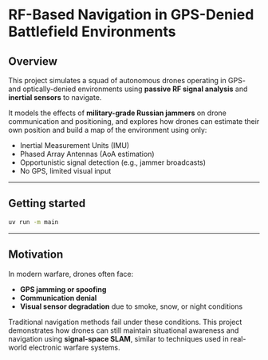 # RF-Based Navigation in GPS-Denied Battlefield Environments

## Overview

This project simulates a squad of autonomous drones operating in GPS- and
optically-denied environments using **passive RF signal analysis** and
**inertial sensors** to navigate.

It models the effects of **military-grade Russian jammers** on drone
communication and positioning, and explores how drones can estimate their own
position and build a map of the environment using only:

- Inertial Measurement Units (IMU)
- Phased Array Antennas (AoA estimation)
- Opportunistic signal detection (e.g., jammer broadcasts)
- No GPS, limited visual input

---

## Getting started

```bash
uv run -m main
```

---

## Motivation

In modern warfare, drones often face:

- **GPS jamming or spoofing**
- **Communication denial**
- **Visual sensor degradation** due to smoke, snow, or night conditions

Traditional navigation methods fail under these conditions. This project
demonstrates how drones can still maintain situational awareness and navigation
using **signal-space SLAM**, similar to techniques used in real-world electronic
warfare systems.
